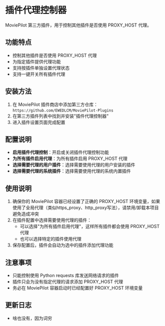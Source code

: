 # 插件代理控制器

MoviePilot 第三方插件，用于控制其他插件是否使用 PROXY_HOST 代理。

## 功能特点

- 控制其他插件是否使用 PROXY_HOST 代理
- 为指定插件提供代理功能
- 支持按插件单独设置代理状态
- 支持一键开关所有插件代理

## 安装方法

1. 在 MoviePilot 插件商店中添加第三方仓库：`https://github.com/EWEDLCM/MoviePilot-Plugins`
2. 在第三方插件列表中找到并安装"插件代理控制器"
3. 进入插件设置页面完成配置

## 配置说明

- **启用插件代理控制**：开启或关闭插件代理控制功能
- **为所有插件启用代理**：为所有插件启用 PROXY_HOST 代理
- **选择需要代理的用户插件**：选择需要使用代理的用户安装的插件
- **选择需要代理的系统插件**：选择需要使用代理的系统内置插件

## 使用说明

1. 确保你的 MoviePilot 容器已经设置了正确的 PROXY_HOST 环境变量，如果使用了全局代理（类似https_proxy、http_proxy写法），请禁用/卸载本项目避免造成冲突
2. 在插件配置中选择需要使用代理的插件：
   - 可以选择"为所有插件启用代理"，这样所有插件都会使用 PROXY_HOST 代理
   - 也可以选择特定的插件使用代理
3. 保存配置后，插件会自动为选中的插件添加代理功能

## 注意事项

- 只能控制使用 Python requests 库发送网络请求的插件
- 插件只会为没有指定代理的请求添加 PROXY_HOST 代理
- 务必在 MoviePilot 容器启动时已经配置好 PROXY_HOST 环境变量

## 更新日志

- 啥也没有，因为词穷
